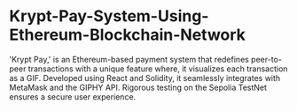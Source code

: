 # Krypt-Pay-System-Using-Ethereum-Blockchain-Network
'Krypt Pay,' is an Ethereum-based payment system that redefines peer-to-peer transactions with a unique feature where, it visualizes each transaction as a GIF. Developed using React and Solidity, it seamlessly integrates with MetaMask and the GIPHY API. Rigorous testing on the Sepolia TestNet ensures a secure user experience. 
